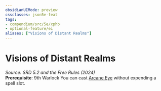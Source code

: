 ```yaml
---
obsidianUIMode: preview
cssclasses: json5e-feat
tags:
- compendium/src/5e/xphb
- optional-feature/ei
aliases: ["Visions of Distant Realms"]
---
```

# Visions of Distant Realms
*Source: SRD 5.2 and the Free Rules (2024)*  
**Prerequisite**: 9th Warlock
You can cast [Arcane Eye](arcane-eye-xphb.md) without expending a spell slot.